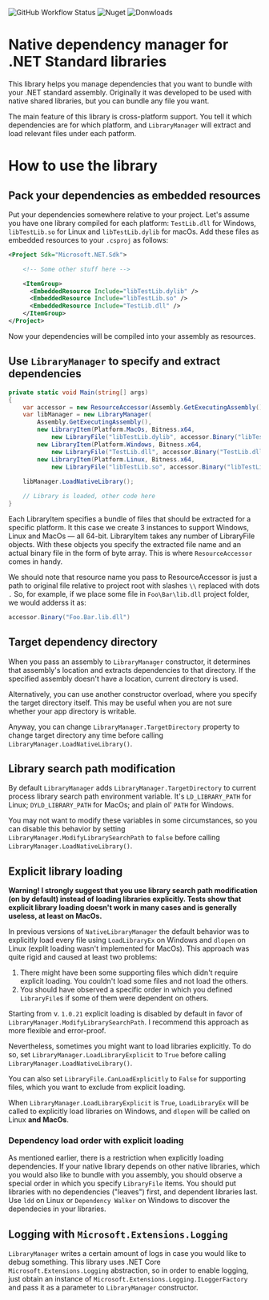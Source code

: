 ![GitHub Workflow Status](https://img.shields.io/github/workflow/status/olegtarasov/NativeLibraryManager/Build%20and%20publish%20Nuget?style=flat-square)
![Nuget](https://img.shields.io/nuget/v/NativeLibraryManager?style=flat-square)
![Donwloads](https://img.shields.io/nuget/dt/NativeLibraryManager?label=Nuget&style=flat-square)

# Native dependency manager for .NET Standard libraries

This library helps you manage dependencies that you want to bundle with your .NET standard assembly. Originally it was developed
to be used with native shared libraries, but you can bundle any file you want.

The main feature of this library is cross-platform support. You tell it which dependencies are for which platform, and `LibraryManager`
will extract and load relevant files under each patform.

# How to use the library

## Pack your dependencies as embedded resources

Put your dependencies somewhere relative to your project. Let's assume you have one library compiled for each platform: `TestLib.dll`
for Windows, `libTestLib.so` for Linux and `libTestLib.dylib` for macOs. Add these files as embedded resources to your `.csproj` as follows:

```xml
<Project Sdk="Microsoft.NET.Sdk">

    <!-- Some other stuff here -->

    <ItemGroup>
      <EmbeddedResource Include="libTestLib.dylib" />
      <EmbeddedResource Include="libTestLib.so" />
      <EmbeddedResource Include="TestLib.dll" />
    </ItemGroup>
</Project>
```

Now your dependencies will be compiled into your assembly as resources.

## Use `LibraryManager` to specify and extract dependencies

```csharp
private static void Main(string[] args)
{
    var accessor = new ResourceAccessor(Assembly.GetExecutingAssembly());
    var libManager = new LibraryManager(
        Assembly.GetExecutingAssembly(),
        new LibraryItem(Platform.MacOs, Bitness.x64,
            new LibraryFile("libTestLib.dylib", accessor.Binary("libTestLib.dylib"))),
        new LibraryItem(Platform.Windows, Bitness.x64, 
            new LibraryFile("TestLib.dll", accessor.Binary("TestLib.dll"))),
        new LibraryItem(Platform.Linux, Bitness.x64,
            new LibraryFile("libTestLib.so", accessor.Binary("libTestLib.so"))));
    
    libManager.LoadNativeLibrary();

    // Library is loaded, other code here
}
```

Each LibraryItem specifies a bundle of files that should be extracted for a specific platform. It this case we create 3 instances to 
support Windows, Linux and MacOs — all 64-bit. LibraryItem takes any number of LibraryFile objects. With these objects you specify 
the extracted file name and an actual binary file in the form of byte array. This is where `ResourceAccessor` comes in handy.

We should note that resource name you pass to ResourceAccessor is just a path to original file relative to project root with slashes 
`\\` replaced with dots `.` So, for example, if we place some file in `Foo\Bar\lib.dll` project folder, we would adderss it as:

```csharp
accessor.Binary("Foo.Bar.lib.dll")
```

## Target dependency directory

When you pass an assembly to `LibraryManager` constructor, it determines that assembly's location and extracts dependencies to that
directory. If the specified assembly doesn't have a location, current directory is used.

Alternatively, you can use another constructor overload, where you specify the target directory itself. This may be useful when you
are not sure whether your app directory is writable.

Anyway, you can change `LibraryManager.TargetDirectory` property to change target directory any time before calling 
`LibraryManager.LoadNativeLibrary()`.

## Library search path modification

By default `LibraryManager` adds `LibraryManager.TargetDirectory` to current process library search path environment variable.
It's `LD_LIBRARY_PATH` for Linux; `DYLD_LIBRARY_PATH` for MacOs; and plain ol' `PATH` for Windows.

You may not want to modify these variables in some circumstances, so you can disable this behavior by setting
`LibraryManager.ModifyLibrarySearchPath` to `false` before calling `LibraryManager.LoadNativeLibrary()`.

## Explicit library loading

**Warning! I strongly suggest that you use library search path modification (on by default) instead of loading libraries explicitly.
Tests show that explicit library loading doesn't work in many cases and is generally useless, at least on MacOs.**

In previous versions of `NativeLibraryManager` the default behavior was to explicitly load every file using `LoadLibraryEx` on Windows
and `dlopen` on Linux (explit loading wasn't implemented for MacOs). This approach was quite rigid and caused at least two problems:

1. There might have been some supporting files which didn't require explicit loading. You couldn't load some files and not load the others.
2. You should have observed a specific order in which you defined `LibraryFile`s if some of them were dependent on others.

Starting from v. `1.0.21` explicit loading is disabled by default in favor of `LibraryManager.ModifyLibrarySearchPath`. 
I recommend this approach as more flexible and error-proof.

Nevertheless, sometimes you might want to load libraries explicitly. To do so, set `LibraryManager.LoadLibraryExplicit` to `True` before
calling `LibraryManager.LoadNativeLibrary()`.

You can also set `LibraryFile.CanLoadExplicitly` to `False` for supporting files, which you want to exclude from explicit loading.

When `LibraryManager.LoadLibraryExplicit` is `True`, `LoadLibraryEx` will be called to explicitly load libraries on Windows, and
`dlopen` will be called on Linux **and MacOs**.

### Dependency load order with explicit loading

As mentioned earlier, there is a restriction when explicitly loading dependencies. If your native library depends on other native
libraries, which you would also like to bundle with you assembly, you should observe a special order in which you specify `LibraryFile` items.
You should put libraries with no dependencies ("leaves") first, and dependent libraries last. Use `ldd` on Linux or `Dependency Walker` on 
Windows to discover the dependecies in your libraries.

## Logging with `Microsoft.Extensions.Logging`

`LibraryManager` writes a certain amount of logs in case you would like to debug something. This library uses .NET Core 
`Microsoft.Extensions.Logging` abstraction, so in order to enable logging, just obtain an instance of 
`Microsoft.Extensions.Logging.ILoggerFactory` and pass it as a parameter to `LibraryManager` constructor.